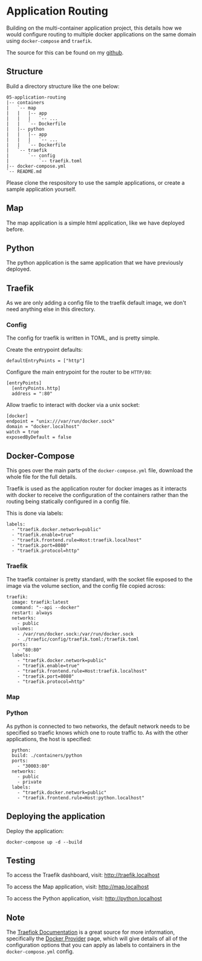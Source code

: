 # Application Routing

Building on the multi-container application project, this details how we would configure routing to multiple docker applications on the same domain using `docker-compose` and `traefik`.

The source for this can be found on my [github](https://github.com/mrmcshane/docker-training/tree/master/05-application-routing).

## Structure

Build a directory structure like the one below:

```
05-application-routing
|-- containers
|   `-- map
|   |   |-- app
|   |   |   `-- ...
|   |   `-- Dockerfile
|   |-- python
|   |   |-- app
|   |   |   `-- ...
|   |   `-- Dockerfile
|   `-- traefik
|       `-- config
|           `-- traefik.toml
|-- docker-compose.yml
`-- README.md
```

Please clone the respository to use the sample applications, or create a sample application yourself.


## Map

The map application is a simple html application, like we have deployed before.

## Python

The python application is the same application that we have previously deployed.

## Traefik

As we are only adding a config file to the traefik default image, we don't need anything else in this directory.

### Config

The config for traefik is written in TOML, and is pretty simple.

Create the entrypoint defaults:
```
defaultEntryPoints = ["http"]
```

Configure the main entrypoint for the router to be `HTTP/80`:
```
[entryPoints]
  [entryPoints.http]
  address = ":80"
```

Allow traefic to interact with docker via a unix socket:
```
[docker]
endpoint = "unix:///var/run/docker.sock"
domain = "docker.localhost"
watch = true
exposedByDefault = false
```
 
## Docker-Compose

This goes over the main parts of the `docker-compose.yml` file, download the whole file for the full details.

Traefik is used as the application router for docker images as it interacts with docker to receive the configuration of the containers rather than the routing being statically configured in a config file.

This is done via labels:
```
labels:
  - "traefik.docker.network=public"
  - "traefik.enable=true"
  - "traefik.frontend.rule=Host:traefik.localhost"
  - "traefik.port=8080"
  - "traefik.protocol=http"
```

### Traefik

The traefik container is pretty standard, with the socket file exposed to the image via the volume section, and the config file copied across:
```  
traefik:
  image: traefik:latest
  command: "--api --docker"
  restart: always
  networks:
    - public
  volumes:
    - /var/run/docker.sock:/var/run/docker.sock
    - ./traefic/config/traefik.toml:/traefik.toml
  ports:
    - "80:80"
  labels:
    - "traefik.docker.network=public"
    - "traefik.enable=true"
    - "traefik.frontend.rule=Host:traefik.localhost"
    - "traefik.port=8080"
    - "traefik.protocol=http"
  ```

### Map




### Python

As python is connected to two networks, the default network needs to be specified so traefic knows which one to route traffic to. As with the other applications, the host is specified:
```
  python:
  build: ./containers/python
  ports:
    - "30003:80"
  networks:
    - public
    - private
  labels:
    - "traefik.docker.network=public"
    - "traefik.frontend.rule=Host:python.localhost"
```

## Deploying the application

Deploy the application:
```
docker-compose up -d --build
```

## Testing

To access the Traefik dashboard, visit: http://traefik.localhost

To access the Map application, visit: http://map.localhost

To access the Python application, visit: http://python.localhost

## Note

The [Traefiok Documentation](https://docs.traefik.io/) is a great source for more information, specifically the [Docker Provider](https://docs.traefik.io/configuration/backends/docker/) page, which will give details of all of the configuration options that you can apply as labels to containers in the `docker-compose.yml` config.
